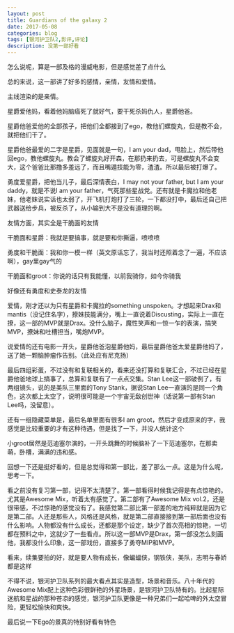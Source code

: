 ```yaml
---
layout: post
title: Guardians of the galaxy 2
date: 2017-05-08
categories: blog
tags: [银河护卫队2,影评,评论]
description: 没第一部好看
---
```


怎么说呢，算是一部及格的漫威电影，但是感觉差了点什么

总的来说，这一部讲了好多的感情，亲情，友情和爱情。

主线渲染的是亲情。

星爵爱他妈，看着他妈脑癌死了就好气，要干死杀妈仇人，星爵他爸。

星爵他爸爱他的全部孩子，把他们全都接到了ego，教他们螺旋丸，但是教不会，就把他们干了。

星爵他爸最爱的二字是星爵，见面就是一句，I am your dad，甩脸上，然后带他回ego，教他螺旋丸。教会了螺旋丸好开森，在那扔来扔去，可是螺旋丸不会变大，这个爸爸比那撸多差远了，而且嘴遁技能为零，渣渣。所以最后被打爆了。

勇度爱星爵，把他当儿子，最后深情表白，I may not your father, but I am your daddy，就是不说I am your father，气死那些星战党。还有就是卡魔拉和他老妹，他老妹说实话也太弱了，开飞机打炮打了三轮，一下都没打中，最后还自己把武器送给步兵，被反杀了，从小输到大不是没有道理的啊。

友情方面，其实全是干脆面的友情

干脆面和星爵：我就是要搞事，就是要和你撕逼，喷喷喷

勇度和干脆面：我和你一模一样（英文原话忘了，我当时还照着念了一遍，不应该啊），gay里gay气的

干脆面和groot：你说的话只有我能懂，以前我骑你，如今你骑我

好像还有勇度和史泰龙的友情

爱情，刚才还以为只有星爵和卡魔拉的something unspoken。才想起来Drax和mantis（没记住名字），撩妹技能满分，嘴上一直说着Discusting，实际上一直在撩，这一部的MVP就是Drax。没什么脑子，魔性笑声和一惊一乍的表演，搞笑MVP，撩妹和吐槽担当，嘴炮MVP。

说爱情的还有电影一开头，星爵他爸泡星爵他妈，最后星爵他爸太爱星爵他妈了，送了她一颗脑肿瘤作告别。（此处应有尼克扬）

最后四组彩蛋，不过没有和复联相关的，看来还没打算和复联汇合，不过已经在星爵他爸地球上搞事了，总算和复联有了一点点交集。Stan Lee这一部破例了，有两组镜头，说的是美队三里面的Tony Stank，据说Stan Lee一直演的是同一个角色，这次都上太空了，说明很可能是一个宇宙无敌创世神（话说第一部有Stan Lee吗，没留意）。

还有一组隐藏菜单是，最后名单里面有很多I am groot，然后才变成原来的字，我感觉是比较重要的才有这种待遇，但是找了一下，并没人统计这个

小groot居然是范迪塞尔演的，一开头跳舞的时候脑补了一下范迪塞尔，在那卖萌，卧槽，满满的违和感。

回想一下还是挺好看的，但是总觉得和第一部比，差了那么一点。这是为什么呢，思考一下。

看之前没有复习第一部，记得不太清楚了。第一部看得时候我记得是有点惊艳的。尤其是Awesome Mix，听着太有感觉了。第二部有了Awesome Mix vol.2，还是很带感，不过惊艳的感觉没有了。我感觉第二部比第一部差的地方纯粹就是因为它是第二部。人还是那些人，风格还是风格，就是第二部直接接到第一部后面也没有什么影响。人物都没有什么成长，还都是那个设定，缺少了首次亮相的惊艳，一切都在预料之中，这就少了一些看点。所以这一部MVP是Drax，第一部没怎么刻画他，我都没什么印象，这一部戏份，直接多了勇夺MIP和MVP。

看来，续集要拍的好，就是要人物有成长，像蝙蝠侠，钢铁侠，美队，志明与春娇都是这样

不得不说，银河护卫队系列的最大看点其实是造型，场景和音乐。八十年代的Awesome Mix配上这种色彩很鲜艳的外星场景，是银河护卫队特有的。比起星际迷航和星战的那种苍凉的感觉，银河护卫队更像是一种兄弟们一起哈啤的外太空冒险，更轻松愉快和爽快。

最后说一下Ego的景真的特别好看有特色
